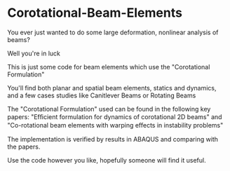 # Corotational-Beam-Elements
You ever just wanted to do some large deformation, nonlinear analysis of beams?

Well you're in luck

This is just some code for beam elements which use the "Corotational Formulation"

You'll find both planar and spatial beam elements, statics and dynamics, and a few cases studies like Canitlever Beams or Rotating Beams

The "Corotational Formulation" used can be found in the following key papers:
  "Efﬁcient formulation for dynamics of corotational 2D beams" and "Co-rotational beam elements with warping eﬀects in instability problems"
  
The implementation is verified by results in ABAQUS and comparing with the papers.

Use the code however you like, hopefully someone will find it useful.
